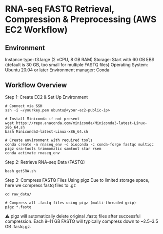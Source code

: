 # RNA-seq FASTQ Retrieval, Compression & Preprocessing (AWS EC2 Workflow)

## Environment
Instance type: t3.large (2 vCPU, 8 GB RAM)
Storage: Start with 60 GB EBS (default is 30 GB, too small for multiple FASTQ files)
Operating System: Ubuntu 20.04 or later
Environment manager: Conda

## Workflow Overview
Step 1: Create EC2 & Set Up Environment

```
# Connect via SSH
ssh -i ~/yourkey.pem ubuntu@<your-ec2-public-ip>

# Install Miniconda if not present
wget https://repo.anaconda.com/miniconda/Miniconda3-latest-Linux-x86_64.sh
bash Miniconda3-latest-Linux-x86_64.sh

# Create environment with required tools
conda create -n rnaseq_env -c bioconda -c conda-forge fastqc multiqc pigz sra-tools trimmomatic samtool star rsem
conda activate rnaseq_env

```

Step 2: Retrieve RNA-seq Data (FASTQ)

```
bash getSRA.sh
```

Step 3: Compress FASTQ Files Using pigz
Due to limited storage space, here we compress fastq files to .gz

```
cd raw_data/

# Compress all .fastq files using pigz (multi-threaded gzip)
pigz *.fastq
```

⚠️ pigz will automatically delete original .fastq files after successful compression.
Each 9–11 GB FASTQ will typically compress down to ~2.5–3.5 GB .fastq.gz.
